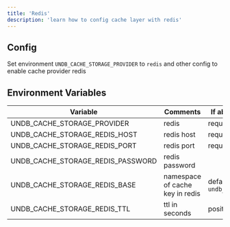 ```yaml
---
title: 'Redis'
description: 'learn how to config cache layer with redis'
---
```


## Config

Set environment `UNDB_CACHE_STORAGE_PROVIDER` to `redis` and other config to enable cache provider redis

## Environment Variables

| Variable                          | Comments                        | If absent            |
| --------------------------------- | ------------------------------- | -------------------- |
| UNDB_CACHE_STORAGE_PROVIDER       | redis                           | require              |
| UNDB_CACHE_STORAGE_REDIS_HOST     | redis host                      | require              |
| UNDB_CACHE_STORAGE_REDIS_PORT     | redis port                      | require              |
| UNDB_CACHE_STORAGE_REDIS_PASSWORD | redis password                  |                      |
| UNDB_CACHE_STORAGE_REDIS_BASE     | namespace of cache key in redis | default `undb_cache` |
| UNDB_CACHE_STORAGE_REDIS_TTL      | ttl in seconds                  | positive int         |
